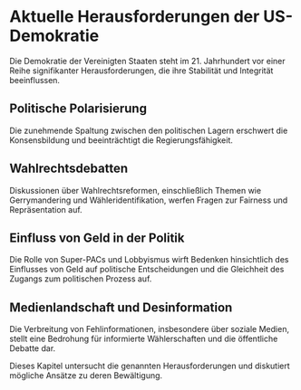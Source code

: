 # Aktuelle Herausforderungen der US-Demokratie

Die Demokratie der Vereinigten Staaten steht im 21. Jahrhundert vor einer Reihe signifikanter Herausforderungen, die ihre Stabilität und Integrität beeinflussen.

## Politische Polarisierung

Die zunehmende Spaltung zwischen den politischen Lagern erschwert die Konsensbildung und beeinträchtigt die Regierungsfähigkeit.

## Wahlrechtsdebatten

Diskussionen über Wahlrechtsreformen, einschließlich Themen wie Gerrymandering und Wähleridentifikation, werfen Fragen zur Fairness und Repräsentation auf.

## Einfluss von Geld in der Politik

Die Rolle von Super-PACs und Lobbyismus wirft Bedenken hinsichtlich des Einflusses von Geld auf politische Entscheidungen und die Gleichheit des Zugangs zum politischen Prozess auf.

## Medienlandschaft und Desinformation

Die Verbreitung von Fehlinformationen, insbesondere über soziale Medien, stellt eine Bedrohung für informierte Wählerschaften und die öffentliche Debatte dar.

Dieses Kapitel untersucht die genannten Herausforderungen und diskutiert mögliche Ansätze zu deren Bewältigung.